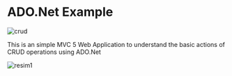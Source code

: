 # ADO.Net Example
![crud](https://user-images.githubusercontent.com/23746859/49340833-200ad000-f656-11e8-9e91-d9d67bc61d00.png)

This is an simple MVC 5 Web Application to understand the basic actions of CRUD operations using ADO.Net

![resim1](https://user-images.githubusercontent.com/23746859/49340899-e8e8ee80-f656-11e8-9222-2fd7e6e8d716.png)
